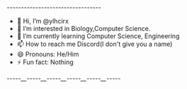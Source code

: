 -_-_-_-_-_-_-_-_-_-_-_-_-_-_-_-_-_-_-_-_-_-_-_-_-_-_-_-_-_-_-_-_-

- 👋 Hi, I’m @ylhcirx
- 👀 I’m interested in Biology,Computer Science.
- 🌱 I’m currently learning Computer Science, Engineering
- 📫 How to reach me Discord(I don't give you a name)
- 😄 Pronouns: He/Him
- ⚡ Fun fact: Nothing

_-_-_-_-_-__-_-_-_-_-__-_-_-_-_-__-_-_-_-_-__-_-_-_-_-__-_-_-_-_-_
